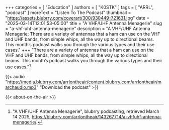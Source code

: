 +++
categories = [ "Education" ]
authors = [ "K0STK" ]
tags = [ "ARRL", "podcast" ]
moreText = "Listen To The Podcast"
thumbnail = "https://assets.blubrry.com/coverart/300/930449-721631.jpg"
date = "2025-03-14T12:01:53-05:00"
title = "A VHF/UHF Antenna Menagerie"
slug = "a-vhf-uhf-antenna-menagerie"
description = "A VHF/UHF Antenna Menagerie: There are a variety of antennas that a ham can use on the VHF and UHF bands, from simple whips, all the way up to directional beams. This month’s podcast walks you through the various types and their use cases."
+++
"There are a variety of antennas that a ham can use on the VHF and UHF bands, from simple whips, all the way up to directional beams. This month’s podcast walks you through the various types and their use cases."[^1]

[^1]: "A VHF/UHF Antenna Menagerie", blubrry podcasting, retrieved March 14 2025, https://blubrry.com/arrlontheair/143267714/a-vhfuhf-antenna-menagerie/.

<!--more-->

{{< audio "https://media.blubrry.com/arrlontheair/content.blubrry.com/arrlontheair/marchaudio.mp3" "Download the podcast" >}}

{{< about-on-the-air >}}

